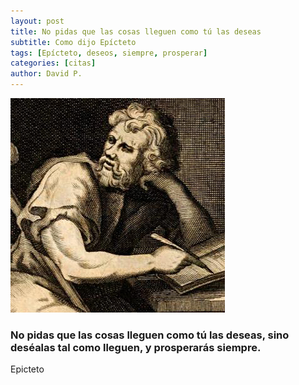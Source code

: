 ```yaml
---
layout: post
title: No pidas que las cosas lleguen como tú las deseas
subtitle: Como dijo Epícteto
tags: [Epícteto, deseos, siempre, prosperar]
categories: [citas]
author: David P.
---
```


![Epícteto](/imagenes/epiteto.jpeg "Epicteto")

### No pidas que las cosas lleguen como tú las deseas, sino deséalas tal como lleguen, y prosperarás siempre.

Epicteto

